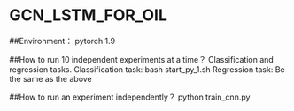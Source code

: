 # GCN_LSTM_FOR_OIL
##Environment：
pytorch 1.9

##How to run 10 independent experiments at a time？ Classification and regression tasks.
Classification task: bash start_py_1.sh
Regression task: Be the same as the above

##How to run an experiment independently？
python train_cnn.py
